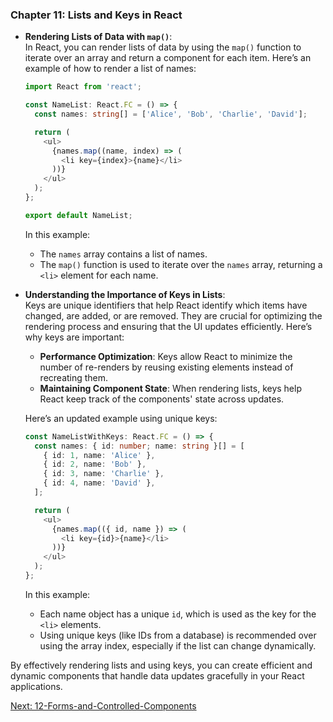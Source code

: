 ### Chapter 11: Lists and Keys in React

- **Rendering Lists of Data with `map()`**:  
  In React, you can render lists of data by using the `map()` function to iterate over an array and return a component for each item. Here’s an example of how to render a list of names:

  ```typescript
  import React from 'react';

  const NameList: React.FC = () => {
    const names: string[] = ['Alice', 'Bob', 'Charlie', 'David'];

    return (
      <ul>
        {names.map((name, index) => (
          <li key={index}>{name}</li>
        ))}
      </ul>
    );
  };

  export default NameList;
  ```

  In this example:
  - The `names` array contains a list of names.
  - The `map()` function is used to iterate over the `names` array, returning a `<li>` element for each name.

- **Understanding the Importance of Keys in Lists**:  
  Keys are unique identifiers that help React identify which items have changed, are added, or are removed. They are crucial for optimizing the rendering process and ensuring that the UI updates efficiently. Here’s why keys are important:

  - **Performance Optimization**: Keys allow React to minimize the number of re-renders by reusing existing elements instead of recreating them.
  - **Maintaining Component State**: When rendering lists, keys help React keep track of the components' state across updates.

  Here’s an updated example using unique keys:

  ```typescript
  const NameListWithKeys: React.FC = () => {
    const names: { id: number; name: string }[] = [
      { id: 1, name: 'Alice' },
      { id: 2, name: 'Bob' },
      { id: 3, name: 'Charlie' },
      { id: 4, name: 'David' },
    ];

    return (
      <ul>
        {names.map(({ id, name }) => (
          <li key={id}>{name}</li>
        ))}
      </ul>
    );
  };
  ```

  In this example:
  - Each name object has a unique `id`, which is used as the key for the `<li>` elements.
  - Using unique keys (like IDs from a database) is recommended over using the array index, especially if the list can change dynamically.

By effectively rendering lists and using keys, you can create efficient and dynamic components that handle data updates gracefully in your React applications.

[Next: 12-Forms-and-Controlled-Components](12-Forms-and-Controlled-Components.md)